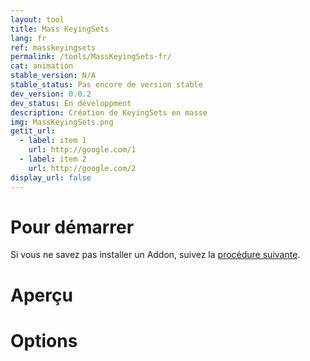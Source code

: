 ```yaml
---
layout: tool
title: Mass KeyingSets
lang: fr
ref: masskeyingsets
permalink: /tools/MassKeyingSets-fr/
cat: animation
stable_version: N/A
stable_status: Pas encore de version stable
dev_version: 0.0.2
dev_status: En développment
description: Création de KeyingSets en masse
img: MassKeyingSets.png
getit_url:
  - label: item 1
    url: http://google.com/1
  - label: item 2
    url: http://google.com/2
display_url: false
---
```


# Pour démarrer
Si vous ne savez pas installer un Addon, suivez la [procédure suivante]({{site.base_url}}/AddonInstallation-fr/).  

# Aperçu

# Options
